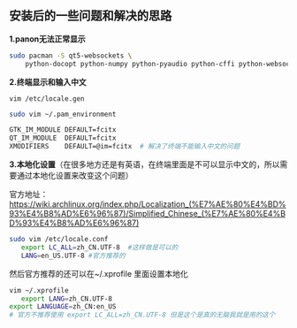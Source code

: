 ## 安装后的一些问题和解决的思路

**1.panon无法正常显示**

````bash
sudo pacman -S qt5-websockets \
    python-docopt python-numpy python-pyaudio python-cffi python-websockets 
````



**2.终端显示和输入中文**

```
vim /etc/locale.gen

```

```bash
sudo vim ~/.pam_environment

GTK_IM_MODULE DEFAULT=fcitx
QT_IM_MODULE  DEFAULT=fcitx
XMODIFIERS    DEFAULT=@im=fcitx  # 解决了终端不能输入中文的问题
```



**3.本地化设置**（在很多地方还是有英语，在终端里面是不可以显示中文的，所以需要通过本地化设置来改变这个问题）

官方地址：https://wiki.archlinux.org/index.php/Localization_(%E7%AE%80%E4%BD%93%E4%B8%AD%E6%96%87)/Simplified_Chinese_(%E7%AE%80%E4%BD%93%E4%B8%AD%E6%96%87)

```bash
sudo vim /etc/locale.conf
   export LC_ALL=zh_CN.UTF-8  #这样做是可以的
   LANG=en_US.UTF-8 #官方推荐的
```

然后官方推荐的还可以在~/.xprofile 里面设置本地化

````bash
vim ~/.xprofile
   export LANG=zh_CN.UTF-8
export LANGUAGE=zh_CN:en_US
# 官方不推荐使用 export LC_ALL=zh_CN.UTF-8 但是这个是真的无脑我就是用的这个
````





